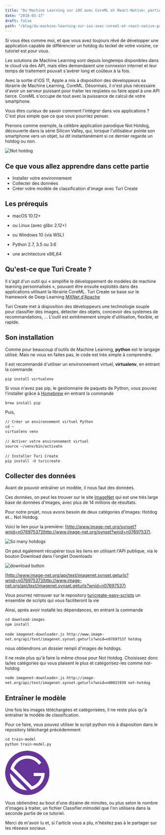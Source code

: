 ```yaml
---
title: "Du Machine Learning sur iOS avec CoreML et React-Native: partie 1, créer un modèle"
date: "2018-03-17"
draft: false
path: "/blog/du-machine-learning-sur-ios-avec-coreml-et-react-native-partie-1"
---
```


Si vous êtes comme moi, et que vous avez toujours rêvé de développer une application capable de différencier un hotdog du teckel de votre voisine, ce tutoriel est pour vous.

Les solutions de Machine Learning sont depuis longtemps disponibles dans le cloud via des API, mais elles demandaient une connexion internet et leur temps de traitement pouvait s'avérer long et coûteux à la fois.

Avec la sortie d'iOS 11, Apple a mis à disposition des développeurs sa librairie de Machine Learning, CoreML. Désormais, il n'est plus nécessaire d'avoir un serveur puissant pour traiter les reqûetes ou faire appel à une API tierce. CoreML s'occupe de tout avec la puissance de calcul de votre smartphone.

Vous êtes curieux de savoir comment l'intégrer dans vos applications ? C'est plus simple que ce que vous pourriez penser.

Prenons comme exemple, la célèbre application parodique Not Hotdog, découverte dans la série Silicon Valley, qui, lorsque l'utilisateur pointe son smartphone vers un objet, lui dit instantanément si ce dernier regarde un hotdog ou non.

![Not hotdog](https://media.giphy.com/media/fHcA1ZdPDZqxfrNY9n/giphy.gif)

## Ce que vous allez apprendre dans cette partie

- Installer votre environnement
- Collecter des données
- Créer votre modèle de classification d'image avec Turi Create

## Les prérequis

- macOS 10.12+
- ou Linux (avec glibc 2.12+)
- ou Windows 10 (via WSL)

- Python 2.7, 3.5 ou 3.6
- une architecture x86_64

## Qu'est-ce que Turi Create ?

Il s'agit d'un outil qui « simplifie le développement de modèles de machine learning personnalisés », pouvant être ensuite exploités dans des applications utilisant la librairie CoreML.
Turi Create se base sur le framework de Deep Learning [MXNet d'Apache](https://mxnet.apache.org/)

Turi Create met à disposition des développeurs une technologie souple pour classifier des images, détecter des objets, concevoir des systèmes de recommandations, ...
L'outil est extrêmement simple d'utilisation, flexible, et rapide.

## Son installation

Comme pour beaucoup d'outils de Machine Learning, **python** est le langage utilisé. Mais ne vous en faites pas, le code est très simple à comprendre.

Il est recommandé d'utiliser un environnement virtuel, **virtualenv**, en entrant la commande

```
pip install virtualenv
```

Si vous n'avez pas pip, le gestionnaire de paquets de Python, vous pouvez l'installer grâce à [Homebrew](https://brew.sh/) en entrant la commande

```
brew install pip
```

Puis,

```
// Créer un environnement virtuel Python
cd ~
virtualenv venv

// Activer votre environnement virtuel
source ~/venv/bin/activate

// Installer Turi Create
pip install -U turicreate
```

## Collecter des données

Avant de pouvoir entraîner un modèle, il nous faut des données.

Ces données, on peut les trouver sur le site [ImageNet](www.image-net.org) qui est une très large base de données d'images, avec plus de 14 millions de résultats.

Pour notre projet, nous avons besoin de deux catégories d'images: Hotdog et... Not Hotdog.

Voici le lien pour la première: [http://www.image-net.org/synset?wnid=n07697537](http://www.image-net.org/synset?wnid=n07697537).

![So many hotdogs](../content/2018/03/hotdog.png)

On peut également récupérer tous les liens en utilisant l'API publique, via le bouton Download dans l'onglet Downloads

![download button](../content/2018/03/download_button.png)

[http://www.image-net.org/api/text/imagenet.synset.geturls?wnid=n07697537](http://www.image-net.org/api/text/imagenet.synset.geturls?wnid=n07697537)

Vous pourrez retrouver sur le repository [turicreate-easy-scripts](https://github.com/jzarca01/turicreate-easy-scripts) un ensemble de scripts qui vous faciliteront la vie

Ainsi, après avoir installé les dépendances, en entrant la commande

```shell
cd download-images
npm install

node imagenet-downloader.js http://www.image-net.org/api/text/imagenet.synset.geturls?wnid=n07697537 hotdog
```

nous obtiendrons un dossier rempli d'images de hotdogs.

Il ne reste plus qu'à faire la même chose pour Not Hotdog. Choisissez donc la/les catégories qui vous plaisent le plus et catégorisez-les comme not-hotdog

```shell
node imagenet-downloader.js http://image-net.org/api/text/imagenet.synset.geturls?wnid=n00021939 not-hotdog
```

## Entraîner le modèle

Une fois les images téléchargées et catégorisées, il ne reste plus qu'à entraîner le modèle de classification.

Pour ce faire, vous pouvez utiliser le script python mis à disposition dans le repository téléchargé précédemment

```shell
cd train-model
python train-model.py
```

![Turi Create GUI](../images/icon-144x144.png)

Vous obtiendrez au bout d'une dizaine de minutes, ou plus selon le nombre d'images à traiter, un fichier Classifier.mlmodel que l'on utilisera dans la seconde partie de ce tutoriel.

Merci de m'avoir lu et, si l'article vous a plu, n'hésitez pas à le partager sur les réseaux sociaux.
